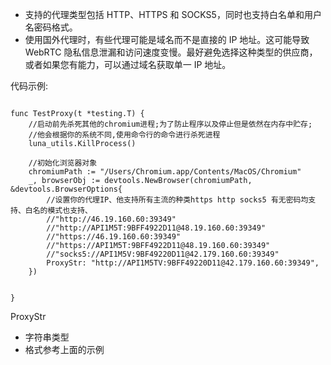 - 支持的代理类型包括 HTTP、HTTPS 和 SOCKS5，同时也支持白名单和用户名密码格式。
- 使用国外代理时，有些代理可能是域名而不是直接的 IP 地址。这可能导致 WebRTC 隐私信息泄漏和访问速度变慢。最好避免选择这种类型的供应商，或者如果您有能力，可以通过域名获取单一 IP 地址。



代码示例:

```

func TestProxy(t *testing.T) {
	//启动前先杀死其他的chromium进程;为了防止程序以及停止但是依然在内存中贮存;
	//他会根据你的系统不同,使用命令行的命令进行杀死进程
	luna_utils.KillProcess()

	//初始化浏览器对象
	chromiumPath := "/Users/Chromium.app/Contents/MacOS/Chromium"
	_, browserObj := devtools.NewBrowser(chromiumPath, &devtools.BrowserOptions{
		//设置你的代理IP、他支持所有主流的种类https http socks5 有无密码均支持、白名的模式也支持、
		//"http://46.19.160.60:39349"
		//"http://API1M5T:9BFF4922D11@48.19.160.60:39349"
		//"https://46.19.160.60:39349"
		//"https://API1M5T:9BFF4922D11@48.19.160.60:39349"
		//"socks5://API1M5V:9BF49220D11@42.179.160.60:39349"
		ProxyStr: "http://API1M5TV:9BFF49220D11@42.179.160.60:39349",
	})

	
}

```





ProxyStr

- 字符串类型
- 格式参考上面的示例
